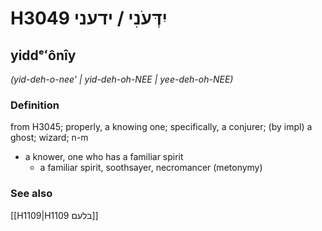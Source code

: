 # H3049 יִדְּעֹנִי / ידעני

## yiddᵉʻônîy

_(yid-deh-o-nee' | yid-deh-oh-NEE | yee-deh-oh-NEE)_

### Definition

from H3045; properly, a knowing one; specifically, a conjurer; (by impl) a ghost; wizard; n-m

- a knower, one who has a familiar spirit
  - a familiar spirit, soothsayer, necromancer (metonymy)

### See also

[[H1109|H1109 בלעם]]
